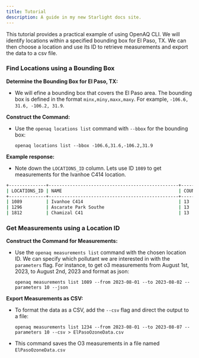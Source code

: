 ```yaml
---
title: Tutorial
description: A guide in my new Starlight docs site.
---
```


This tutorial provides a practical example of using OpenAQ CLI. We will identify locations within a specified bounding box for El Paso, TX. We can then choose a location and use its ID to retrieve measurements and export the data to a csv file.

### Find Locations using a Bounding Box
**Determine the Bounding Box for El Paso, TX:**
   - We will efine a bounding box that covers the El Paso area. The bounding box is defined in the format `minx,miny,maxx,maxy`. For example, `-106.6, 31.6, -106.2, 31.9`.

**Construct the Command:**
   - Use the `openaq locations list` command with `--bbox` for the bounding box:  
  
     ```
     openaq locations list --bbox -106.6,31.6,-106.2,31.9 
     ```

**Example response:**
   - Note down the `LOCATIONS_ID` column. Lets use ID `1089` to get measurements for the Ivanhoe C414 location.  


   ```bash
+--------------+-------------------------------------------------+--------------+-------------+--------------------------+-----------+-------------+
| LOCATIONS_ID | NAME                                            | COUNTRIES_ID | COUNTRY_ISO | COUNTRY_NAME             | LATITUDE  | LONGITUDE   |
+--------------+-------------------------------------------------+--------------+-------------+--------------------------+-----------+-------------+
| 1089         | Ivanhoe C414                                    | 13           | US          | United States of America | 31.786400 | -106.324200 |
| 1296         | Ascarate Park Southe                            | 13           | US          | United States of America | 31.746700 | -106.402802 |
| 1812         | Chamizal C41                                    | 13           | US          | United States of America | 31.765600 | -106.455000 |
   ```

### Get Measurements using a Location ID

**Construct the Command for Measurements:**
   - Use the `openaq measurements list` command with the chosen location ID. We can specify which pollutant we are interested in with the `parameters` flag. For instance, to get o3 measurements from August 1st, 2023, to August 2nd, 2023 and format as json:  
     ```
     openaq measurements list 1089 --from 2023-08-01 --to 2023-08-02 --parameters 10 --json
     ```

**Export Measurements as CSV:**
   - To format the data as a CSV, add the `--csv` flag and direct the output to a file:  
     ```
     openaq measurements list 1234 --from 2023-08-01 --to 2023-08-07 --parameters 10 --csv > ElPasoOzoneData.csv
     ```
   - This command saves the O3 measurements in a file named `ElPasoOzoneData.csv`



